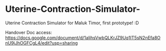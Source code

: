 # Uterine-Contraction-Simulator-
Uterine Contraction Simulator for Maluk Timor, first prototype! :D

Handover Doc access:
https://docs.google.com/document/d/1alihsVwbQLKrJZ9Uq1IT5sN2nEfa8OnU9jJhOGFCgL4/edit?usp=sharing

